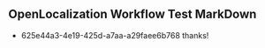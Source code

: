 ## OpenLocalization Workflow Test MarkDown
* 625e44a3-4e19-425d-a7aa-a29faee6b768 thanks!

<!--HONumber=Aug16_HO3-->


